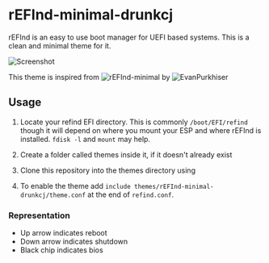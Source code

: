 # rEFInd-minimal-drunkcj
rEFInd is an easy to use boot manager for UEFI based systems. This is a clean and minimal theme for it.

![Screenshot](https://i.imgur.com/TCKkbpp.jpg)

This theme is inspired from ![rEFInd-minimal](https://github.com/EvanPurkhiser/rEFInd-minimal) by ![EvanPurkhiser](https://github.com/EvanPurkhiser)
## Usage
1. Locate your refind EFI directory. This is commonly ```/boot/EFI/refind``` though it will depend on where you mount your ESP and where rEFInd is installed.  ```fdisk -l``` and ```mount``` may help.

2. Create a folder called themes inside it, if it doesn't already exist 
3. Clone this repository into the themes directory using
4. To enable the theme add  ```include themes/rEFInd-minimal-drunkcj/theme.conf``` at the end of ```refind.conf```.
### Representation
* Up arrow indicates reboot
* Down arrow indicates shutdown
* Black chip indicates bios
